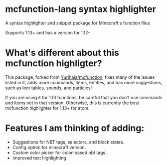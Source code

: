 # mcfunction-lang syntax highlighter

A syntax highlighter and snippet package for Minecraft's function files

Supports 1.13+ and has a version for 1.12-

# What's different about this mcfunction highligter?

This package, forked from [Yurihaia/mcfunction](https://github.com/Yurihaia/mcfunction), fixes many of the issues listed in it, adds more commands, items, entities, and has more suggestions, such as loot tables, sounds, and particles!

If you are using it for 1.13 functions, be careful that you don't use commands and items not in that version. Otherwise, this is currently the best mcfunction highlighter for 1.13+ for atom.

# Features I am thinking of adding:

- Suggestions for NBT tags, selectors, and block states.
- Config option for minecraft version.
- Custom color picker for color-based nbt tags..
- Improved text highlighting
